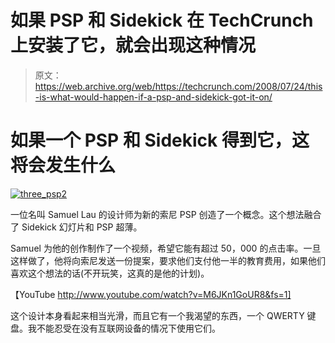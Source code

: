 # 如果 PSP 和 Sidekick 在 TechCrunch 上安装了它，就会出现这种情况

> 原文：<https://web.archive.org/web/https://techcrunch.com/2008/07/24/this-is-what-would-happen-if-a-psp-and-sidekick-got-it-on/>

# 如果一个 PSP 和 Sidekick 得到它，这将会发生什么

[![](img/a0667e60baa0214b042ca419aa6d701f.png "three_psp2")](https://web.archive.org/web/20230122153303/http://old.crunchgear.com/wp-content/uploads/2008/07/three_psp2.jpg)

一位名叫 Samuel Lau 的设计师为新的索尼 PSP 创造了一个概念。这个想法融合了 Sidekick 幻灯片和 PSP 超薄。

Samuel 为他的创作制作了一个视频，希望它能有超过 50，000 的点击率。一旦这样做了，他将向索尼发送一份提案，要求他们支付他一半的教育费用，如果他们喜欢这个想法的话(不开玩笑，这真的是他的计划)。

【YouTube http://www.youtube.com/watch?v=M6JKn1GoUR8&fs=1]

这个设计本身看起来相当光滑，而且它有一个我渴望的东西，一个 QWERTY 键盘。我不能忍受在没有互联网设备的情况下使用它们。